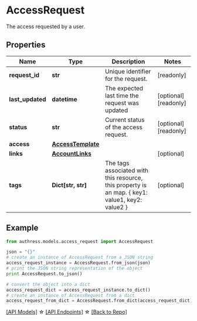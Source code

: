 # AccessRequest

The access requested by a user.

## Properties
Name | Type | Description | Notes
------------ | ------------- | ------------- | -------------
**request_id** | **str** | Unique identifier for the request. | [readonly] 
**last_updated** | **datetime** | The expected last time the request was updated | [optional] [readonly] 
**status** | **str** | Current status of the access request. | [optional] [readonly] 
**access** | [**AccessTemplate**](AccessTemplate.md) |  | 
**links** | [**AccountLinks**](AccountLinks.md) |  | [optional] 
**tags** | **Dict[str, str]** | The tags associated with this resource, this property is an map. { key1: value1, key2: value2 } | [optional] 

## Example

```python
from authress.models.access_request import AccessRequest

json = "{}"
# create an instance of AccessRequest from a JSON string
access_request_instance = AccessRequest.from_json(json)
# print the JSON string representation of the object
print AccessRequest.to_json()

# convert the object into a dict
access_request_dict = access_request_instance.to_dict()
# create an instance of AccessRequest from a dict
access_request_from_dict = AccessRequest.from_dict(access_request_dict)
```
[[API Models]](./README.md#documentation-for-models) ☆ [[API Endpoints]](./README.md#documentation-for-api-endpoints) ☆ [[Back to Repo]](../README.md)



